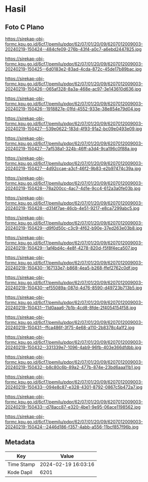 # Hasil

## Foto C Plano

https://sirekap-obj-formc.kpu.go.id/6cf7/pemilu/pdpr/62/07/01/20/09/6207012009003-20240219-150424--484cfe09-276b-43f4-a0c7-a6ebd2447825.jpg

https://sirekap-obj-formc.kpu.go.id/6cf7/pemilu/pdpr/62/07/01/20/09/6207012009003-20240219-150425--6d0183e2-83ad-4cda-872c-45de17b89bac.jpg

https://sirekap-obj-formc.kpu.go.id/6cf7/pemilu/pdpr/62/07/01/20/09/6207012009003-20240219-150426--065af328-8a3a-468e-ac97-3e143610d636.jpg

https://sirekap-obj-formc.kpu.go.id/6cf7/pemilu/pdpr/62/07/01/20/09/6207012009003-20240219-150426--1918827e-01fd-4552-933e-38e854e79d04.jpg

https://sirekap-obj-formc.kpu.go.id/6cf7/pemilu/pdpr/62/07/01/20/09/6207012009003-20240219-150427--539e0622-183d-4f93-91a2-bc09e0493e09.jpg

https://sirekap-obj-formc.kpu.go.id/6cf7/pemilu/pdpr/62/07/01/20/09/6207012009003-20240219-150427--7af538a1-324b-46ff-a3d4-9ca196c0f88a.jpg

https://sirekap-obj-formc.kpu.go.id/6cf7/pemilu/pdpr/62/07/01/20/09/6207012009003-20240219-150427--4d92ccae-a3cf-46f2-9b83-e2b97474c39a.jpg

https://sirekap-obj-formc.kpu.go.id/6cf7/pemilu/pdpr/62/07/01/20/09/6207012009003-20240219-150428--78a200cc-4ac7-4d1e-9cc4-612a3a0fe03b.jpg

https://sirekap-obj-formc.kpu.go.id/6cf7/pemilu/pdpr/62/07/01/20/09/6207012009003-20240219-150428--d314f7ae-46cb-4e51-9217-e8ca7299abc5.jpg

https://sirekap-obj-formc.kpu.go.id/6cf7/pemilu/pdpr/62/07/01/20/09/6207012009003-20240219-150429--d9f0d50c-c3c9-4f62-b90e-37ed263e03b8.jpg

https://sirekap-obj-formc.kpu.go.id/6cf7/pemilu/pdpr/62/07/01/20/09/6207012009003-20240219-150429--1af4bd4c-4e8f-4278-820d-f5f8f4eca507.jpg

https://sirekap-obj-formc.kpu.go.id/6cf7/pemilu/pdpr/62/07/01/20/09/6207012009003-20240219-150430--167133e7-b868-4ea5-b268-ffef2762c0df.jpg

https://sirekap-obj-formc.kpu.go.id/6cf7/pemilu/pdpr/62/07/01/20/09/6207012009003-20240219-150430--ef55089a-087d-4d76-8590-d49723b713b5.jpg

https://sirekap-obj-formc.kpu.go.id/6cf7/pemilu/pdpr/62/07/01/20/09/6207012009003-20240219-150431--11d0aaa6-7b1b-4cd8-8fde-2f4054154f58.jpg

https://sirekap-obj-formc.kpu.go.id/6cf7/pemilu/pdpr/62/07/01/20/09/6207012009003-20240219-150431--ffca486f-3f75-4e68-a110-2b8378c4a1f2.jpg

https://sirekap-obj-formc.kpu.go.id/6cf7/pemilu/pdpr/62/07/01/20/09/6207012009003-20240219-150432--331339e7-1096-4ab9-96fb-403e366dfdbb.jpg

https://sirekap-obj-formc.kpu.go.id/6cf7/pemilu/pdpr/62/07/01/20/09/6207012009003-20240219-150432--b8c80c6b-89a2-477b-874e-23bd6aaa11b1.jpg

https://sirekap-obj-formc.kpu.go.id/6cf7/pemilu/pdpr/62/07/01/20/09/6207012009003-20240219-150433--094e8c87-e328-4301-8792-0867c5b472a7.jpg

https://sirekap-obj-formc.kpu.go.id/6cf7/pemilu/pdpr/62/07/01/20/09/6207012009003-20240219-150433--d78acc87-e320-4be1-9e95-06ace1198562.jpg

https://sirekap-obj-formc.kpu.go.id/6cf7/pemilu/pdpr/62/07/01/20/09/6207012009003-20240219-150424--2446d186-f357-4abb-a556-11bcf857f96b.jpg


## Metadata

| Key        | Value               |
| ---------- | ------------------- |
| Time Stamp | 2024-02-19 16:03:16 |
| Kode Dapil | 6201                |



